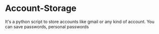 # Account-Storage
It's a python script to store accounts like gmail or any kind of account. You can save passwords, personal passwords
